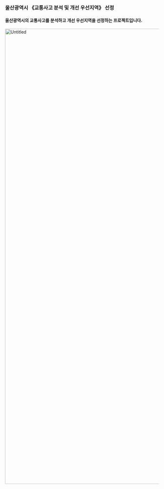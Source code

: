 ### 울산광역시 《교통사고 분석 및 개선 우선지역》 선정

#### 울산광역시의 교통사고를 분석하고 개선 우선지역을 선정하는 프로젝트입니다.

<img width="1494" alt="Untitled" src="https://github.com/Xungm1n/Ulsan_TrafficAccident-project/assets/86185334/1fc4c8c6-ce43-4850-a215-5cd9b1965a63">
